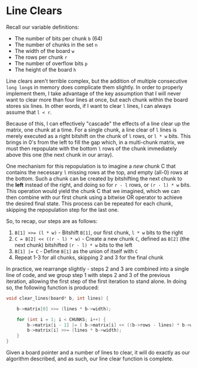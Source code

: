 # Line Clears

Recall our variable definitions:

- The number of bits per chunk `b` (64)
- The number of chunks in the set `n`
- The width of the board `w`
- The rows per chunk `r`
- The number of overflow bits `p`
- The height of the board `h`

Line clears aren't terrible complex, but the addition of multiple consecutive `long long`s in memory does complicate them slightly. In order to properly implement them, I take advantage of the key assumption that I will never want to clear more than four lines at once, but each chunk within the board stores six lines. In other words, if I want to clear `l` lines, I can always assume that `l < r`.

Because of this, I can effectively "cascade" the effects of a line clear up the matrix, one chunk at a time. For a single chunk, a line clear of `l` lines is merely executed as a right bitshift on the chunk of `l` rows, or `l * w` bits. This brings in 0's from the left to fill the gap which, in a multi-chunk matrix, we must then repopulate with the bottom `l` rows of the chunk immediately above this one (the next chunk in our array).

One mechanism for this repopulation is to imagine a *new* chunk C that contains the necessary `l` missing rows at the top, and empty (all-0) rows at the bottom. Such a chunk can be created by bitshifting the next chunk to the **left** instead of the right, and doing so for `r - l` rows, or `(r - l) * w` bits. This operation would yield the chunk C that we imagined, which we can then combine with our first chunk using a bitwise OR operator to achieve the desired final state. This process can be repeated for each chunk, skipping the repopulation step for the last one.

So, to recap, our steps are as follows:

1. `B[1] >>= (l * w)` - Bitshift `B[1]`, our first chunk, `l * w` bits to the right
2. `C = B[2] << ((r - l) * w)` - Create a new chunk `C`, defined as `B[2]` (the next chunk) bitshifted `(r - l) * w` bits to the left
3. `B[1] |= C` - Define `B[1]` as the union of itself with `C`
4. Repeat 1-3 for all chunks, skipping 2 and 3 for the final chunk

In practice, we rearrange slightly - steps 2 and 3 are combined into a single line of code, and we group step 1 with steps 2 and 3 of the previous iteration, allowing the first step of the first iteration to stand alone. In doing so, the following function is produced:

```c
void clear_lines(board* b, int lines) {

    b->matrix[0] >>= (lines * b->width);

    for (int i = 1; i < CHUNKS; i++) {
        b->matrix[i - 1] |= ( b->matrix[i] << ((b->rows - lines) * b->width) )
        b->matrix[i] >>= (lines * b->width);
    }
}
```

Given a board pointer and a number of lines to clear, it will do exactly as our algorithm described, and as such, our line clear function is complete.

